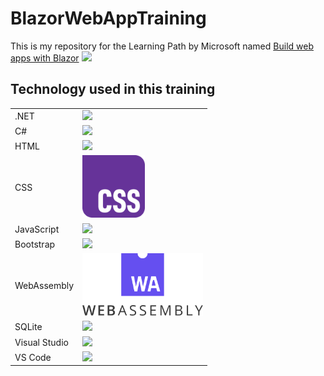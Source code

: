 # BlazorWebAppTraining

This is my repository for the Learning Path by Microsoft named
[Build web apps with Blazor](https://learn.microsoft.com/en-us/training/paths/build-web-apps-with-blazor/)
[<img src="https://github.com/user-attachments/assets/b699c626-6f79-4817-bb80-ee833415a79e">](https://learn.microsoft.com/api/achievements/share/en-us/bb554c/QSD5FRJE?sharingId=D78D5D4593DC0D33)

## Technology used in this training
<table style="width:100%">
    <tr>
        <td>.NET</td>
        <td>
            <a href="https://dotnet.microsoft.com/en-us/">
                <img src="https://raw.githubusercontent.com/dotnet/brand/c7d0f51b8ec59531332d05fb27a5b758a7a3d689/logo/dotnet-logo.svg" height=100px />
            </a>
        </td>
    </tr>
    <tr>
        <td>C#</td>
        <td>
            <a href="https://dotnet.microsoft.com/en-us/languages/csharp">
                <img src="https://upload.wikimedia.org/wikipedia/commons/d/d2/C_Sharp_Logo_2023.svg" height=100px />
            </a>
        </td>
    </tr>
    <tr>
        <td>HTML</td>
        <td>
            <a href="https://www.w3.org/">
                <img src="https://www.w3.org/html/logo/downloads/HTML5_Badge.svg" height=100px />
            <a>
        </td>
    </tr>
    <tr>
        <td>CSS</td>
        <td>
            <a href="https://www.w3.org/">
                <img src="https://github.com/CSS-Next/logo.css/blob/main/css.svg" height=100px />
            <a>
        </td>
    </tr>
    <tr>
        <td>JavaScript</td>
        <td>
            <a href="https://www.javascript.com/">
                <img src="https://cdn.jsdelivr.net/gh/devicons/devicon@latest/icons/javascript/javascript-original.svg" height=100px />
            <a>
        </td>
    </tr>
    <tr>
        <td>Bootstrap</td>
        <td>
            <a href="https://getbootstrap.com/">
                <img src="https://cdn.jsdelivr.net/gh/devicons/devicon@latest/icons/bootstrap/bootstrap-original.svg" height=100px />
            <a>
        </td>
    </tr>
    <tr>
        <td>WebAssembly</td>
        <td>
            <a href="https://webassembly.org/">
                <img src="https://github.com/carlosbaraza/web-assembly-logo/blob/master/dist/logo/web-assembly-logo.svg" height=100p />
            <a>
        </td>
    </tr>
    <tr>
        <td>SQLite</td>
        <td>
            <a href="https://sqlite.org/">
                <img src="https://cdn.jsdelivr.net/gh/devicons/devicon@latest/icons/sqlite/sqlite-original.svg" height=100 />
            <a>
        </td>
    </tr>
    <tr>
        <td>Visual Studio</td>
        <td>
            <a href="https://visualstudio.microsoft.com/">
                <img src="https://visualstudio.microsoft.com/wp-content/uploads/2021/10/Product-Icon.svg" height=100px />
            <a>
        </td>
    </tr>
    <tr>
        <td>VS Code</td>
        <td>
            <a href="https://code.visualstudio.com/">
                <img src="https://cdn.jsdelivr.net/gh/devicons/devicon@latest/icons/vscode/vscode-original.svg" height=100px />
            <a>
        </td>
    </tr>
</table>
